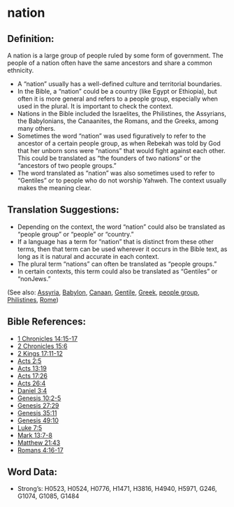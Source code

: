 # nation

## Definition:

A nation is a large group of people ruled by some form of government. The people of a nation often have the same ancestors and share a common ethnicity.

* A “nation” usually has a well-defined culture and territorial boundaries.
* In the Bible, a “nation” could be a country (like Egypt or Ethiopia), but often it is more general and refers to a people group, especially when used in the plural. It is important to check the context.
* Nations in the Bible included the Israelites, the Philistines, the Assyrians, the Babylonians, the Canaanites, the Romans, and the Greeks, among many others.
* Sometimes the word “nation” was used figuratively to refer to the ancestor of a certain people group, as when Rebekah was told by God that her unborn sons were “nations” that would fight against each other. This could be translated as “the founders of two nations” or the “ancestors of two people groups.”
* The word translated as “nation” was also sometimes used to refer to “Gentiles” or to people who do not worship Yahweh. The context usually makes the meaning clear.

## Translation Suggestions:

* Depending on the context, the word “nation” could also be translated as “people group” or “people” or “country.”
* If a language has a term for “nation” that is distinct from these other terms, then that term can be used wherever it occurs in the Bible text, as long as it is natural and accurate in each context.
* The plural term “nations” can often be translated as “people groups.”
* In certain contexts, this term could also be translated as “Gentiles” or “nonJews.”

(See also: [Assyria](../names/assyria.md), [Babylon](../names/babylon.md), [Canaan](../names/canaan.md), [Gentile](../kt/gentile.md), [Greek](../names/greek.md), [people group](../other/peoplegroup.md), [Philistines](../names/philistines.md), [Rome](../names/rome.md))

## Bible References:

* [1 Chronicles 14:15-17](rc://en/tn/help/1ch/14/15)
* [2 Chronicles 15:6](rc://en/tn/help/2ch/15/06)
* [2 Kings 17:11-12](rc://en/tn/help/2ki/17/11)
* [Acts 2:5](rc://en/tn/help/act/02/05)
* [Acts 13:19](rc://en/tn/help/act/13/19)
* [Acts 17:26](rc://en/tn/help/act/17/26)
* [Acts 26:4](rc://en/tn/help/act/26/04)
* [Daniel 3:4](rc://en/tn/help/dan/03/04)
* [Genesis 10:2-5](rc://en/tn/help/gen/10/02)
* [Genesis 27:29](rc://en/tn/help/gen/27/29)
* [Genesis 35:11](rc://en/tn/help/gen/35/11)
* [Genesis 49:10](rc://en/tn/help/gen/49/10)
* [Luke 7:5](rc://en/tn/help/luk/07/05)
* [Mark 13:7-8](rc://en/tn/help/mrk/13/07)
* [Matthew 21:43](rc://en/tn/help/mat/21/43)
* [Romans 4:16-17](rc://en/tn/help/rom/04/16)

## Word Data:

* Strong’s: H0523, H0524, H0776, H1471, H3816, H4940, H5971, G246, G1074, G1085, G1484
